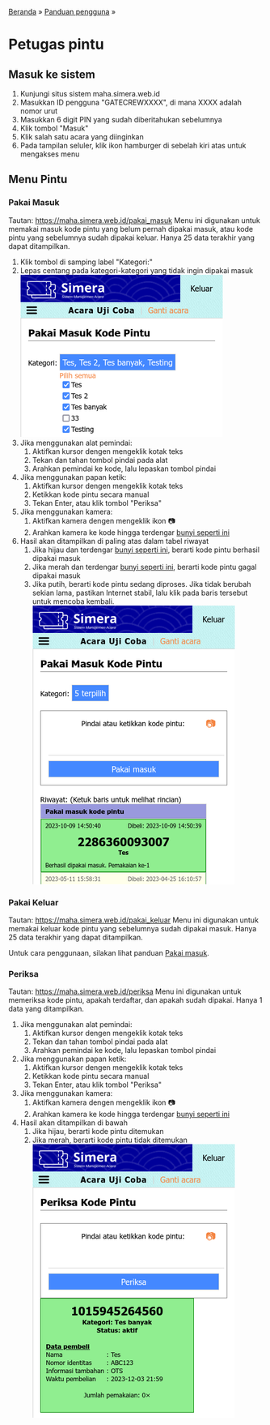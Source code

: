<title>Petugas pintu</title>

[Beranda](..) &raquo; [Panduan pengguna](.) &raquo; 
# Petugas pintu

## Masuk ke sistem
1. Kunjungi situs sistem maha.simera.web.id
1. Masukkan ID pengguna "GATECREWXXXX", di mana XXXX adalah nomor urut
1. Masukkan 6 digit PIN yang sudah diberitahukan sebelumnya
1. Klik tombol "Masuk"
1. Klik salah satu acara yang diinginkan
1. Pada tampilan seluler, klik ikon hamburger di sebelah kiri atas untuk mengakses menu

## Menu Pintu
### Pakai Masuk
Tautan: https://maha.simera.web.id/pakai_masuk
Menu ini digunakan untuk memakai masuk kode pintu yang belum pernah dipakai masuk, atau kode pintu yang sebelumnya sudah dipakai keluar. Hanya 25 data terakhir yang dapat ditampilkan.

1. Klik tombol di samping label "Kategori:"
1. Lepas centang pada kategori-kategori yang tidak ingin dipakai masuk
   ![gambar](aset/pakaimasuk-1.png)
1. Jika menggunakan alat pemindai:
   1. Aktifkan kursor dengen mengeklik kotak teks
   1. Tekan dan tahan tombol pindai pada alat
   1. Arahkan pemindai ke kode, lalu lepaskan tombol pindai
1. Jika menggunakan papan ketik:
   1. Aktifkan kursor dengen mengeklik kotak teks
   1. Ketikkan kode pintu secara manual
   1. Tekan Enter, atau klik tombol "Periksa"
1. Jika menggunakan kamera:
   1. Aktifkan kamera dengen mengeklik ikon &#x1F4F7;&#xFE0E;
   1. Arahkan kamera ke kode hingga terdengar [bunyi seperti ini](https://maha.simera.web.id/aset/suara/Cursor1.ogg)
1. Hasil akan ditampilkan di paling atas dalam tabel riwayat
   1. Jika hijau dan terdengar [bunyi seperti ini](https://maha.simera.web.id/aset/suara/Chime1.ogg), berarti kode pintu berhasil dipakai masuk
   1. Jika merah dan terdengar [bunyi seperti ini](https://maha.simera.web.id/aset/suara/Buzzer1.ogg), berarti kode pintu gagal dipakai masuk
   1. Jika putih, berarti kode pintu sedang diproses. Jika tidak berubah sekian lama, pastikan Internet stabil, lalu klik pada baris tersebut untuk mencoba kembali.
   ![gambar](aset/pakaimasuk-2.png)

### Pakai Keluar
Tautan: https://maha.simera.web.id/pakai_keluar
Menu ini digunakan untuk memakai keluar kode pintu yang sebelumnya sudah dipakai masuk. Hanya 25 data terakhir yang dapat ditampilkan.

Untuk cara penggunaan, silakan lihat panduan [Pakai masuk](#pakai-masuk).

### Periksa
Tautan: https://maha.simera.web.id/periksa
Menu ini digunakan untuk memeriksa kode pintu, apakah terdaftar, dan apakah sudah dipakai. Hanya 1 data yang ditampilkan.

1. Jika menggunakan alat pemindai:
   1. Aktifkan kursor dengen mengeklik kotak teks
   1. Tekan dan tahan tombol pindai pada alat
   1. Arahkan pemindai ke kode, lalu lepaskan tombol pindai
1. Jika menggunakan papan ketik:
   1. Aktifkan kursor dengen mengeklik kotak teks
   1. Ketikkan kode pintu secara manual
   1. Tekan Enter, atau klik tombol "Periksa"
1. Jika menggunakan kamera:
   1. Aktifkan kamera dengen mengeklik ikon &#x1F4F7;&#xFE0E;
   1. Arahkan kamera ke kode hingga terdengar [bunyi seperti ini](https://maha.simera.web.id/aset/suara/Cursor1.ogg)
1. Hasil akan ditampilkan di bawah
   1. Jika hijau, berarti kode pintu ditemukan
   1. Jika merah, berarti kode pintu tidak ditemukan
   ![gambar](aset/periksa.png)
